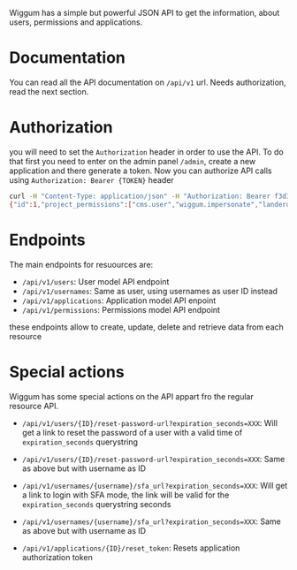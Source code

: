Wiggum has a simple but powerful JSON API to get the information, about users,
permissions and applications.

# Documentation

You can read all the API documentation on `/api/v1` url. Needs authorization, read the next section.

# Authorization
you will need to set the `Authorization` header in order to use the API. To do that first you need to
enter on the admin panel `/admin`, create a new application and there generate a
token. Now you can authorize API calls using `Authorization: Bearer {TOKEN}` header

```bash
curl -H "Content-Type: application/json" -H "Authorization: Bearer f3d3a3f40e054c3b979f1dbceb05a712" http://xxxxxxxx.com/api/v1/users/1/
{"id":1,"project_permissions":["cms.user","wiggum.impersonate","landerdash.all","landerdash.manage.any","landerdash.manage.own","ldap.user","backoffice.user","lander.editor","lander.admin","wiggum.user.read","wiggum.user.write","wiggum.permission.write","wiggum.all"],"last_login":"2016-03-04T08:45:16.197905Z","username":"slok","email":"slok69@gmail.com","first_name":"Xabier","last_name":"Larrakoetxea","date_joined":"2015-07-22T14:54:43Z","active":true,"external_service":""}
```

# Endpoints

The main endpoints for resuources are:

- `/api/v1/users`: User model API endpoint
- `/api/v1/usernames`: Same as user, using usernames as user ID instead
- `/api/v1/applications`: Application model API enpoint
- `/api/v1/permissions`: Permissions model API endpoint

these endpoints allow to create, update, delete and retrieve data from each resource

# Special actions

Wiggum has some special actions on the API appart fro the regular resource API.

- `/api/v1/users/{ID}/reset-password-url?expiration_seconds=XXX`: Will get a link to reset the password of a user with a valid time of `expiration_seconds` querystring
- `/api/v1/users/{ID}/reset-password-url?expiration_seconds=XXX`: Same as above but with username as ID
- `/api/v1/usernames/{username}/sfa_url?expiration_seconds=XXX`: Will get a link to login with SFA mode, the link will be valid for the `expiration_seconds` querystring seconds
- `/api/v1/usernames/{username}/sfa_url?expiration_seconds=XXX`: Same as above but with username as ID

- `/api/v1/applications/{ID}/reset_token`: Resets application authorization token
